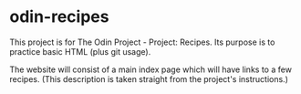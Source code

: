 # odin-recipes

This project is for The Odin Project - Project: Recipes.
Its purpose is to practice basic HTML (plus git usage).

The website will consist of a main index page which will have
links to a few recipes. (This description is taken straight
from the project's instructions.)
